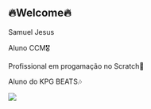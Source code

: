 ## 🔥Welcome🔥

Samuel Jesus

Aluno CCM🎖️

Profissional em progamação no Scratch🤖

Aluno do KPG BEATS🎶

![](https://media1.tenor.com/m/8UntVSgyu6QAAAAC/gojo-satoru-satoru-gojo.gif)
